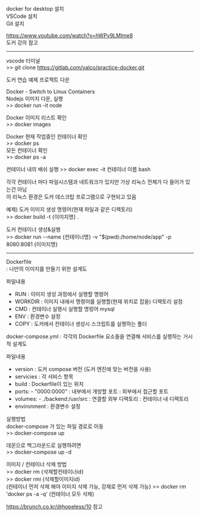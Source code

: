 docker for desktop 설치<br>
VSCode 설치<br>
Git 설치<br>

https://www.youtube.com/watch?v=hWPv9LMlme8 <br>
도커 강의 참고
***

vscode 터미널<br>
\>> git clone https://gitlab.com/yalco/practice-docker.git 

도커 연습 예제 프로젝트 다운

Docker - Switch to Linux Containers<br>
Nodejs 이미지 다운, 실행<br>
\>> docker run -it node

Docker 이미지 리스트 확인<br>
\>> docker images

Docker 현재 작업중인 컨테이너 확인<br>
\>> docker ps <br>
모든 컨테이너 확인<br>
\>> docker ps -a
 
컨테이너 내의 배쉬 실행
\>> docker exec -it 컨테이너 이름 bash
 
각각 컨테이너 마다 파일시스템과 네트워크가 있지만 가상 리눅스 전체가 다 들어가 있는건 아님<br>
이 리눅스 환경은 도커 데스크탑 프로그램으로 구현되고 있음

예제)
도커 이미지 생성 명령어(현재 파일과 같은 디렉토리) <br>
\>> docker build -t {이미지명} .

도커 컨테이너 생성&실행<br>
\>> docker run --name {컨테이너명} -v "$(pwd):/home/node/app" -p 8080:8081 {이미지명}


***
Dockerfile<br> 
: 나만의 이미지를 만들기 위한 설계도

파일내용<br>
- RUN : 이미지 생성 과정에서 실행할 명령어
- WORKDIR : 이미지 내에서 명령어를 실행할(현재 위치로 잡을) 디렉토리 설정
- CMD : 컨테이너 실행시 실행할 명렁어
mysql
- ENV : 환경변수 설정
- COPY : 도커에서 컨테이너 생성시 스크립트를 실행하는 폴더


docker-compose.yml
: 각각의 Dockerfile 요소들을 연결해 서비스를 실행하는 거시적 설계도

파일내용
- version : 도커 compose 버전 (도커 엔진에 맞는 버전을 사용)
- servicies : 각 서비스 항목
- build : Dockerfile이 있는 위치
- ports: - "0000:0000" : 내부에서 개방할 포트 : 외부에서 접근할 포트
- volumes: - ./backend:/usr/src : 연결할 외부 디렉토리 : 컨테이너 내 디렉토리
- environment : 환경변수 설정

실행방법<br>
docker-compose 가 있는 파일 경로로 이동<br>
\>> docker-compose up

데몬으로 백그라운드로 실행하려면<br>
\>> docker-compose up -d

이미지 / 컨테이너 삭제 방법<br>
\>> docker rm {삭제할컨테이너id}  <br>
\>> docker rmi {삭제할이미지id} <br>
 (컨테이너 먼저 삭제 해야 이미지 삭제 가능, 강제로 먼저 삭제 가능}
\>> docker rm 'docker ps -a -q' (컨테이너 모두 삭제) <br>

https://brunch.co.kr/@hopeless/10 참고


